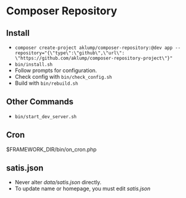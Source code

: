 # Composer Repository

## Install

* `composer create-project aklump/composer-repository:@dev app --repository="{\"type\":\"github\",\"url\": \"https://github.com/aklump/composer-repository-project\"}"`
* `bin/install.sh`
* Follow prompts for configuration.
* Check config with `bin/check_config.sh`
* Build with `bin/rebuild.sh`

## Other Commands

* `bin/start_dev_server.sh`

## Cron

$FRAMEWORK_DIR/bin/on_cron.php

## satis.json

* Never alter _data/satis.json_ directly.
* To update name or homepage, you must edit _satis.json_

